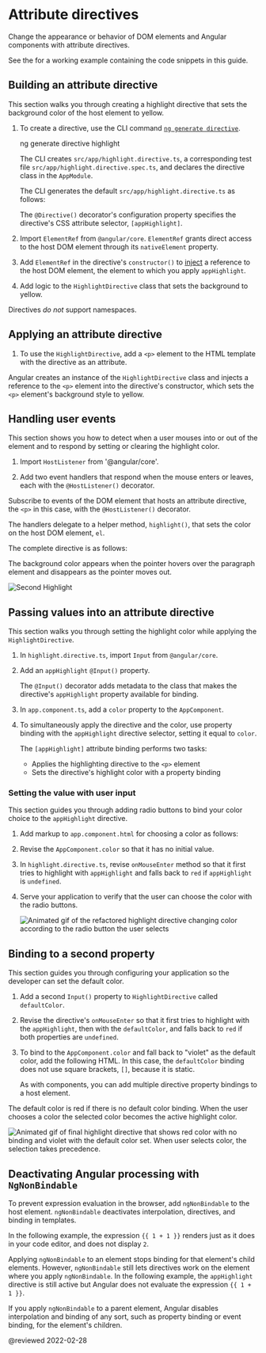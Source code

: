 # Attribute directives

Change the appearance or behavior of DOM elements and Angular components with attribute directives.

<div class="alert is-helpful">

See the <live-example></live-example> for a working example containing the code snippets in this guide.

</div>

## Building an attribute directive

This section walks you through creating a highlight directive that sets the background color of the host element to yellow.

1.  To create a directive, use the CLI command [`ng generate directive`](cli/generate).

    <code-example format="shell" language="shell">

    ng generate directive highlight

    </code-example>

    The CLI creates `src/app/highlight.directive.ts`, a corresponding test file `src/app/highlight.directive.spec.ts`, and declares the directive class in the `AppModule`.

    The CLI generates the default `src/app/highlight.directive.ts` as follows:

    <code-example header="src/app/highlight.directive.ts" path="attribute-directives/src/app/highlight.directive.0.ts"></code-example>

    The `@Directive()` decorator's configuration property specifies the directive's CSS attribute selector, `[appHighlight]`.

1.  Import `ElementRef` from `@angular/core`.
    `ElementRef` grants direct access to the host DOM element through its `nativeElement` property.

1.  Add `ElementRef` in the directive's `constructor()` to [inject](guide/dependency-injection) a reference to the host DOM element, the element to which you apply `appHighlight`.

1.  Add logic to the `HighlightDirective` class that sets the background to yellow.

    <code-example header="src/app/highlight.directive.ts" path="attribute-directives/src/app/highlight.directive.1.ts"></code-example>

<div class="alert is-helpful">

Directives *do not* support namespaces.

<code-example header="src/app/app.component.avoid.html (unsupported)" path="attribute-directives/src/app/app.component.avoid.html" region="unsupported"></code-example>

</div>

<a id="apply-directive"></a>

## Applying an attribute directive

1.  To use the `HighlightDirective`, add a `<p>` element to the HTML template with the directive as an attribute.

    <code-example header="src/app/app.component.html" path="attribute-directives/src/app/app.component.1.html" region="applied"></code-example>

Angular creates an instance of the `HighlightDirective` class and injects a reference to the `<p>` element into the directive's constructor, which sets the `<p>` element's background style to yellow.

<a id="respond-to-user"></a>

## Handling user events

This section shows you how to detect when a user mouses into or out of the element and to respond by setting or clearing the highlight color.

1.  Import `HostListener` from '@angular/core'.

    <code-example header="src/app/highlight.directive.ts (imports)" path="attribute-directives/src/app/highlight.directive.2.ts" region="imports"></code-example>

1.  Add two event handlers that respond when the mouse enters or leaves, each with the `@HostListener()` decorator.

    <code-example header="src/app/highlight.directive.ts (mouse-methods)" path="attribute-directives/src/app/highlight.directive.2.ts" region="mouse-methods"></code-example>

Subscribe to events of the DOM element that hosts an attribute directive, the `<p>` in this case, with the `@HostListener()` decorator.

<div class="alert is-helpful">

The handlers delegate to a helper method, `highlight()`, that sets the color on the host DOM element, `el`.

</div>

The complete directive is as follows:

<code-example header="src/app/highlight.directive.ts" path="attribute-directives/src/app/highlight.directive.2.ts"></code-example>

The background color appears when the pointer hovers over the paragraph element and disappears as the pointer moves out.

<div class="lightbox">

<img alt="Second Highlight" src="generated/images/guide/attribute-directives/highlight-directive-anim.gif">

</div>

<a id="bindings"></a>

## Passing values into an attribute directive

This section walks you through setting the highlight color while applying the `HighlightDirective`.

1.  In `highlight.directive.ts`, import `Input` from `@angular/core`.

    <code-example header="src/app/highlight.directive.ts (imports)" path="attribute-directives/src/app/highlight.directive.3.ts" region="imports"></code-example>

1.  Add an `appHighlight` `@Input()` property.

    <code-example header="src/app/highlight.directive.ts" path="attribute-directives/src/app/highlight.directive.3.ts" region="input"></code-example>

    The `@Input()` decorator adds metadata to the class that makes the directive's `appHighlight` property available for binding.

1.  In `app.component.ts`, add a `color` property to the `AppComponent`.

    <code-example header="src/app/app.component.ts (class)" path="attribute-directives/src/app/app.component.1.ts" region="class"></code-example>

1.  To simultaneously apply the directive and the color, use property binding with the `appHighlight` directive selector, setting it equal to `color`.

    <code-example header="src/app/app.component.html (color)" path="attribute-directives/src/app/app.component.html" region="color"></code-example>

    The `[appHighlight]` attribute binding performs two tasks:

    *   Applies the highlighting directive to the `<p>` element
    *   Sets the directive's highlight color with a property binding

### Setting the value with user input

This section guides you through adding radio buttons to bind your color choice to the `appHighlight` directive.

1.  Add markup to `app.component.html` for choosing a color as follows:

    <code-example header="src/app/app.component.html (v2)" path="attribute-directives/src/app/app.component.html" region="v2"></code-example>

1.  Revise the `AppComponent.color` so that it has no initial value.

    <code-example header="src/app/app.component.ts (class)" path="attribute-directives/src/app/app.component.ts" region="class"></code-example>

1.  In `highlight.directive.ts`, revise `onMouseEnter` method so that it first tries to highlight with `appHighlight` and falls back to `red` if `appHighlight` is `undefined`.

    <code-example header="src/app/highlight.directive.ts (mouse-enter)" path="attribute-directives/src/app/highlight.directive.3.ts" region="mouse-enter"></code-example>

1.  Serve your application to verify that the user can choose the color with the radio buttons.

    <div class="lightbox">

    <img alt="Animated gif of the refactored highlight directive changing color according to the radio button the user selects" src="generated/images/guide/attribute-directives/highlight-directive-v2-anim.gif">

    </div>

<a id="second-property"></a>

## Binding to a second property

This section guides you through configuring your application so the developer can set the default color.

1.  Add a second `Input()` property to `HighlightDirective` called `defaultColor`.

    <code-example header="src/app/highlight.directive.ts (defaultColor)" path="attribute-directives/src/app/highlight.directive.ts" region="defaultColor"></code-example>

1.  Revise the directive's `onMouseEnter` so that it first tries to highlight with the `appHighlight`, then with the `defaultColor`, and falls back to `red` if both properties are `undefined`.

    <code-example header="src/app/highlight.directive.ts (mouse-enter)" path="attribute-directives/src/app/highlight.directive.ts" region="mouse-enter"></code-example>

1.  To bind to the `AppComponent.color` and fall back to "violet" as the default color, add the following HTML.
    In this case,  the `defaultColor` binding does not use square brackets, `[]`, because it is static.

    <code-example header="src/app/app.component.html (defaultColor)" path="attribute-directives/src/app/app.component.html" region="defaultColor"></code-example>

    As with components, you can add multiple directive property bindings to a host element.

The default color is red if there is no default color binding.
When the user chooses a color the selected color becomes the active highlight color.

<div class="lightbox">

<img alt="Animated gif of final highlight directive that shows red color with no binding and violet with the default color set. When user selects color, the selection takes precedence." src="generated/images/guide/attribute-directives/highlight-directive-final-anim.gif">

</div>

<a id="ngNonBindable"></a>

## Deactivating Angular processing with `NgNonBindable`

To prevent expression evaluation in the browser, add `ngNonBindable` to the host element.
`ngNonBindable` deactivates interpolation, directives, and binding in templates.

In the following example, the expression `{{ 1 + 1 }}` renders just as it does in your code editor, and does not display `2`.

<code-example header="src/app/app.component.html" linenums="false" path="attribute-directives/src/app/app.component.html" region="ngNonBindable"></code-example>

Applying `ngNonBindable` to an element stops binding for that element's child elements.
However, `ngNonBindable` still lets directives work on the element where you apply `ngNonBindable`.
In the following example, the `appHighlight` directive is still active but Angular does not evaluate the expression `{{ 1 + 1 }}`.

<code-example header="src/app/app.component.html" linenums="false" path="attribute-directives/src/app/app.component.html" region="ngNonBindable-with-directive"></code-example>

If you apply `ngNonBindable` to a parent element, Angular disables interpolation and binding of any sort, such as property binding or event binding, for the element's children.

<!-- links -->

<!-- external links -->

<!-- end links -->

@reviewed 2022-02-28
